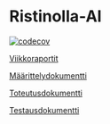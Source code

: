 # Ristinolla-AI

[![codecov](https://codecov.io/gh/ikylios/Ristinolla-AI/branch/main/graph/badge.svg?token=F8VBMW5L9V)](https://codecov.io/gh/ikylios/Ristinolla-AI)

[Viikkoraportit](https://github.com/ikylios/Ristinolla-AI/blob/main/dokumentaatio/Viikkoraportit.md)

[Määrittelydokumentti](https://github.com/ikylios/Ristinolla-AI/blob/main/dokumentaatio/Maarittelydokumentti.md)

[Toteutusdokumentti](https://github.com/ikylios/Ristinolla-AI/blob/main/dokumentaatio/Toteutusdokumentti.md)

[Testausdokumentti](https://github.com/ikylios/Ristinolla-AI/blob/main/dokumentaatio/Testausdokumentti.md)
